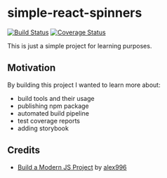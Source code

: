 # simple-react-spinners

[![Build Status](https://www.travis-ci.com/sitek94/simple-react-spinners.svg?branch=main)](https://www.travis-ci.com/sitek94/simple-react-spinners)
[![Coverage Status](https://coveralls.io/repos/github/sitek94/simple-react-spinners/badge.svg?branch=main)](https://coveralls.io/github/sitek94/simple-react-spinners?branch=main)

This is just a simple project for learning purposes.

## Motivation

By building this project I wanted to learn more about:

* build tools and their usage
* publishing npm package
* automated build pipeline
* test coverage reports
* adding storybook

## Credits

* [Build a Modern JS Project](https://www.youtube.com/watch?v=nLwqM034Jjs&list=PLcCp4mjO-z99IPNCrhEyrZimdUG5QXjPd) by [alex996](https://github.com/alex996)
